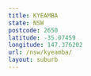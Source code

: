 ```yaml
---
title: KYEAMBA
state: NSW
postcode: 2650
latitude: -35.07459
longitude: 147.376202
url: /nsw/kyeamba/
layout: suburb
---
```

